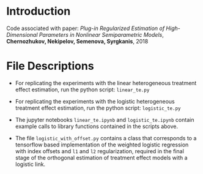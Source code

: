 # Introduction

Code associated with paper: <i>Plug-in Regularized Estimation of High-Dimensional Parameters in Nonlinear Semiparametric Models</i>, <b>Chernozhukov, Nekipelov, Semenova, Syrgkanis</b>, 2018

# File Descriptions

* For replicating the experiments with the linear heterogeneous treatment effect estimation, run the python script: `linear_te.py`

* For replicating the experiments with the logistic heterogeneous treatment effect estimation, run the python script: `logistic_te.py`

* The jupyter notebooks `linear_te.ipynb` and `logistic_te.ipynb` contain example calls to library functions contained in the scripts above.

* The file `logistic_with_offset.py` contains a class that corresponds to a tensorflow based implementation of the weighted logistic regression with index offsets and `l1` and `l2` regularization, required in the final stage of the orthogonal estimation of treatment effect models with a logistic link.

